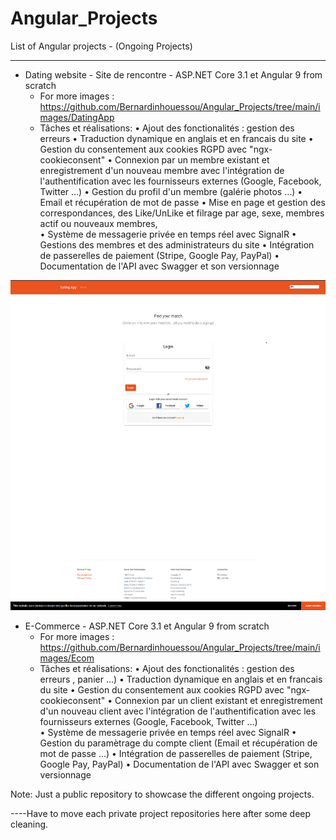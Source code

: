 # Angular_Projects
List of Angular projects - (Ongoing Projects)
<hr>

* Dating website - Site de rencontre - ASP.NET Core 3.1 et Angular 9 from scratch
   * For more images : https://github.com/Bernardinhouessou/Angular_Projects/tree/main/images/DatingApp
   * Tâches et réalisations:
         • Ajout des fonctionalités : gestion des erreurs
         • Traduction dynamique en anglais et en francais du site
         • Gestion du consentement aux cookies RGPD avec "ngx-cookieconsent"
         • Connexion par un membre existant et enregistrement d'un nouveau membre avec l'intégration de l'authentification avec les fournisseurs externes (Google, Facebook, Twitter …)
         • Gestion du profil d'un membre (galérie photos …)
         • Email et récupération de mot de passe 
         • Mise en page et gestion des correspondances, des Like/UnLike et filrage par age, sexe, membres actif ou nouveaux membres,  
         • Système de messagerie privée en temps réel avec SignalR
         • Gestions des membres et des administrateurs du site
         • Intégration de passerelles de paiement (Stripe, Google Pay, PayPal)
         • Documentation de l'API  avec Swagger et son versionnage
 
 ![image](https://github.com/Bernardinhouessou/Angular_Projects/blob/main/images/DatingApp/HomePage_CookieConsent_RGPD.PNG)
* E-Commerce - ASP.NET Core 3.1 et Angular 9 from scratch
   * For more images : https://github.com/Bernardinhouessou/Angular_Projects/tree/main/images/Ecom
   * Tâches et réalisations:
         • Ajout des fonctionalités : gestion des erreurs , panier ...)
         • Traduction dynamique en anglais et en francais du site
         • Gestion du consentement aux cookies RGPD avec "ngx-cookieconsent"
         • Connexion par un client existant et enregistrement d'un nouveau client avec l'intégration de l'authentification avec les fournisseurs externes (Google, Facebook, Twitter …)          
         • Système de messagerie privée en temps réel avec SignalR
         • Gestion du paramètrage du compte client (Email et récupération de mot de passe  ...)
         • Intégration de passerelles de paiement (Stripe, Google Pay, PayPal)
         • Documentation de l'API  avec Swagger et son versionnage 

Note: Just a public repository to showcase the different ongoing projects.

----Have to move each private project repositories here after some deep cleaning.  

